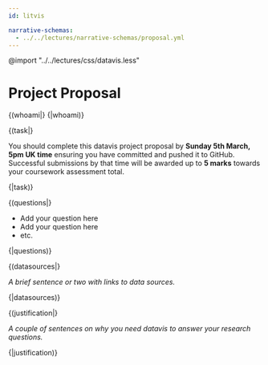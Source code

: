 ```yaml
---
id: litvis

narrative-schemas:
  - ../../lectures/narrative-schemas/proposal.yml
---
```


@import "../../lectures/css/datavis.less"

# Project Proposal

{(whoami|} {|whoami)}

{(task|}

You should complete this datavis project proposal by **Sunday 5th March, 5pm UK time** ensuring you have committed and pushed it to GitHub. Successful submissions by that time will be awarded up to **5 marks** towards your coursework assessment total.

{|task)}

{(questions|}

- Add your question here
- Add your question here
- etc.

{|questions)}

{(datasources|}

_A brief sentence or two with links to data sources._

{|datasources)}

{(justification|}

_A couple of sentences on why you need datavis to answer your research questions._

{|justification)}
